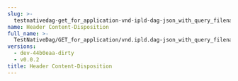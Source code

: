 ```yaml
---
slug: >-
  testnativedag-get_for_application-vnd-ipld-dag-json_with_query_filename_includes_content-disposition_with_custom_filename-header_content-disposition
name: Header Content-Disposition
full_name: >-
  TestNativeDag/GET_for_application/vnd.ipld.dag-json_with_query_filename_includes_Content-Disposition_with_custom_filename/Header_Content-Disposition
versions:
  - dev-44b0eaa-dirty
  - v0.0.2
title: Header Content-Disposition
---
```


